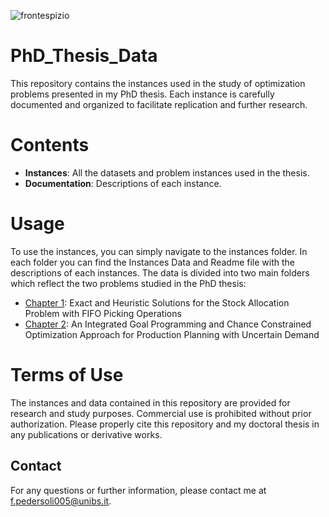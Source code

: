 
![frontespizio](https://github.com/user-attachments/assets/b987c500-c785-46c2-bc8c-e8b26a7d9305)


# PhD_Thesis_Data
This repository contains the instances used in the study of optimization problems presented in my PhD thesis. 
Each instance is carefully documented and organized to facilitate replication and further research.

# Contents
- **Instances**: All the datasets and problem instances used in the thesis.
- **Documentation**: Descriptions of each instance.

# Usage
To use the instances, you can simply navigate to the instances folder. 
In each folder you can find the Instances Data and Readme file with the descriptions of each instances.
The data is divided into two main folders which reflect the two problems studied in the PhD thesis:
-  [Chapter 1](https://github.com/Fepeder/PhD_Thesis_Data/tree/main/Chapter%201): Exact and Heuristic Solutions for the Stock Allocation Problem with FIFO Picking Operations
-  [Chapter 2](https://github.com/Fepeder/PhD_Thesis_Data/tree/main/Chapter%202): An Integrated Goal Programming and Chance Constrained Optimization Approach for Production Planning with Uncertain Demand

# Terms of Use
The instances and data contained in this repository are provided for research and study purposes.
Commercial use is prohibited without prior authorization.
Please properly cite this repository and my doctoral thesis in any publications or derivative works.

## Contact
For any questions or further information, please contact me at f.pedersoli005@unibs.it.


